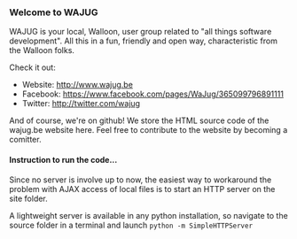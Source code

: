 ### Welcome to WAJUG

WAJUG is your local, Walloon, user group related to "all things software development".
All this in a fun, friendly and open way, characteristic from the Walloon folks.

Check it out:
* Website: http://www.wajug.be
* Facebook: https://www.facebook.com/pages/WaJug/365099796891111
* Twitter: http://twitter.com/wajug

And of course, we're on github! We store the HTML source code of the wajug.be website here.
Feel free to contribute to the website by becoming a comitter.

#### Instruction to run the code...
Since no server is involve up to now, the easiest way to workaround the problem with AJAX access of local files is to start an HTTP server on the site folder.

A lightweight server is available in any python installation, so navigate to the source folder in a terminal and launch `python -m SimpleHTTPServer`